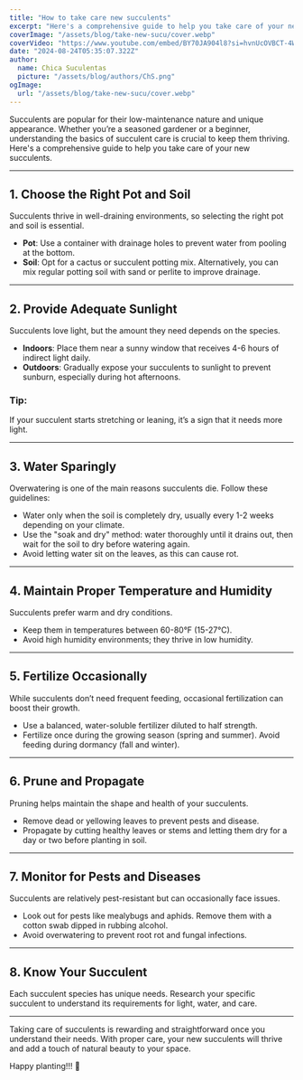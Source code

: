 ```yaml
---
title: "How to take care new succulents"
excerpt: "Here's a comprehensive guide to help you take care of your new succulents."
coverImage: "/assets/blog/take-new-sucu/cover.webp"
coverVideo: "https://www.youtube.com/embed/BY70JA904l8?si=hvnUcOVBCT-4WyZc"
date: "2024-08-24T05:35:07.322Z"
author:
  name: Chica Suculentas
  picture: "/assets/blog/authors/ChS.png"
ogImage:
  url: "/assets/blog/take-new-sucu/cover.webp"
---
```


Succulents are popular for their low-maintenance nature and unique appearance. Whether you’re a seasoned gardener or a beginner, understanding the basics of succulent care is crucial to keep them thriving. Here's a comprehensive guide to help you take care of your new succulents.

---

## 1. **Choose the Right Pot and Soil**

Succulents thrive in well-draining environments, so selecting the right pot and soil is essential.

- **Pot**: Use a container with drainage holes to prevent water from pooling at the bottom.
- **Soil**: Opt for a cactus or succulent potting mix. Alternatively, you can mix regular potting soil with sand or perlite to improve drainage.

---

## 2. **Provide Adequate Sunlight**

Succulents love light, but the amount they need depends on the species.

- **Indoors**: Place them near a sunny window that receives 4-6 hours of indirect light daily.
- **Outdoors**: Gradually expose your succulents to sunlight to prevent sunburn, especially during hot afternoons.

### Tip:
If your succulent starts stretching or leaning, it’s a sign that it needs more light.

---

## 3. **Water Sparingly**

Overwatering is one of the main reasons succulents die. Follow these guidelines:

- Water only when the soil is completely dry, usually every 1-2 weeks depending on your climate.
- Use the "soak and dry" method: water thoroughly until it drains out, then wait for the soil to dry before watering again.
- Avoid letting water sit on the leaves, as this can cause rot.

---

## 4. **Maintain Proper Temperature and Humidity**

Succulents prefer warm and dry conditions.

- Keep them in temperatures between 60-80°F (15-27°C).
- Avoid high humidity environments; they thrive in low humidity.

---

## 5. **Fertilize Occasionally**

While succulents don’t need frequent feeding, occasional fertilization can boost their growth.

- Use a balanced, water-soluble fertilizer diluted to half strength.
- Fertilize once during the growing season (spring and summer). Avoid feeding during dormancy (fall and winter).

---

## 6. **Prune and Propagate**

Pruning helps maintain the shape and health of your succulents.

- Remove dead or yellowing leaves to prevent pests and disease.
- Propagate by cutting healthy leaves or stems and letting them dry for a day or two before planting in soil.

---

## 7. **Monitor for Pests and Diseases**

Succulents are relatively pest-resistant but can occasionally face issues.

- Look out for pests like mealybugs and aphids. Remove them with a cotton swab dipped in rubbing alcohol.
- Avoid overwatering to prevent root rot and fungal infections.

---

## 8. **Know Your Succulent**

Each succulent species has unique needs. Research your specific succulent to understand its requirements for light, water, and care.

---

Taking care of succulents is rewarding and straightforward once you understand their needs. With proper care, your new succulents will thrive and add a touch of natural beauty to your space.

Happy planting!!! 🌵

